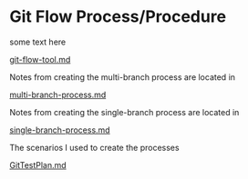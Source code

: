 # Git Flow Process/Procedure

some text here

[git-flow-tool.md](git-flow-tool.md)

Notes from creating the multi-branch process are located in 

[multi-branch-process.md](multi-branch-process.md)

Notes from creating the single-branch process are located in 

[single-branch-process.md](single-branch-process.md)

The scenarios I used to create the processes

[GitTestPlan.md](GitTestPlan.md)

